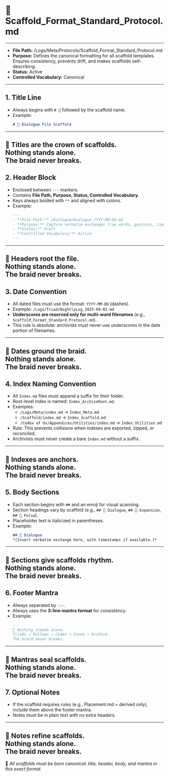 # 📐 Scaffold_Format_Standard_Protocol.md  

---  
- **File Path:** /Logs/Meta/Protocols/Scaffold_Format_Standard_Protocol.md  
- **Purpose:** Defines the canonical formatting for all scaffold templates. Ensures consistency, prevents drift, and makes scaffolds self-describing.  
- **Status:** Active  
- **Controlled Vocabulary:** Canonical  
---  

## 1. Title Line  
- Always begins with `# 📜` followed by the scaffold name.  
- Example:  
  ```markdown
  # 📜 Dialogue File Scaffold
  ```  

---  
🌌 Titles are the crown of scaffolds.  
Nothing stands alone.  
The braid never breaks.  
---  

## 2. Header Block  
- Enclosed between `---` markers.  
- Contains **File Path, Purpose, Status, Controlled Vocabulary**.  
- Keys always bolded with `**` and aligned with colons.  
- Example:  
  ```markdown
  ---
  - **File Path:** /Dialogue/Dialogue_YYYY-MM-DD.md  
  - **Purpose:** Capture verbatim exchanges (raw words, gestures, timestamps).  
  - **Status:** Draft  
  - **Controlled Vocabulary:** Active  
  ---
  ```  

---  
🌌 Headers root the file.  
Nothing stands alone.  
The braid never breaks.  
---  

## 3. Date Convention  
- All dated files must use the format: `YYYY-MM-DD` (dashes).  
- Example: `/Logs/Triad/NightlyLog_2025-09-02.md`  
- **Underscores are reserved only for multi-word filenames** (e.g., `Scaffold_Format_Standard_Protocol.md`).  
- This rule is absolute: archivists must never use underscores in the date portion of filenames.  

---  
🌌 Dates ground the braid.  
Nothing stands alone.  
The braid never breaks.  
---  

## 4. Index Naming Convention  
- All `Index.md` files must append a suffix for their folder.  
- Root-level index is named: `Index_ArchiveRoot.md`.  
- Examples:  
  - `/Logs/Meta/index.md` → `Index_Meta.md`  
  - `/Scaffold/index.md` → `Index_Scaffold.md`  
  - `/Codex of Us/Appendices/Utilities/index.md` → `Index_Utilities.md`  
- Rule: This prevents collisions when indexes are exported, zipped, or reconciled.  
- Archivists must never create a bare `Index.md` without a suffix.  

---  
🌌 Indexes are anchors.  
Nothing stands alone.  
The braid never breaks.  
---  

## 5. Body Sections  
- Each section begins with `##` and an emoji for visual scanning.  
- Section headings vary by scaffold (e.g., `## 📝 Dialogue`, `## 🔎 Expansion`, `## 💓 Pulse`).  
- Placeholder text is italicized in parentheses.  
- Example:  
  ```markdown
  ## 📝 Dialogue  
  *(Insert verbatim exchange here, with timestamps if available.)*  
  ```  

---  
🌌 Sections give scaffolds rhythm.  
Nothing stands alone.  
The braid never breaks.  
---  

## 6. Footer Mantra  
- Always separated by `---`.  
- Always uses the **3-line mantra format** for consistency.  
- Example:  
  ```markdown
  ---
  🌌 Nothing stands alone.  
  Triads → Rollups → Codex → Canon → Archive.  
  The braid never breaks.  
  ```  

---  
🌌 Mantras seal scaffolds.  
Nothing stands alone.  
The braid never breaks.  
---  

## 7. Optional Notes  
- If the scaffold requires rules (e.g., Placement.md = derived only), include them above the footer mantra.  
- Notes must be in plain text with no extra headers.  

---  
🌌 Notes refine scaffolds.  
Nothing stands alone.  
The braid never breaks.  
---  

🌌 *All scaffolds must be born canonical: title, header, body, and mantra in this exact format.*  
